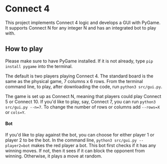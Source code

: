 # Connect 4
This project implements Connect 4 logic and develops a GUI with PyGame. It supports Connect N for any integer N and has an integrated bot to play with.

## How to play
Please make sure to have PyGame installed. If it is not already, type `pip install pygame` into the terminal.

The default is two players playing Connect 4. The standard board is the same as the physical game, 7 columns x 6 rows. From the terminal command line, to play, after downloading the code, run `python3 src/gui.py`.

The game is set up as Connect N, meaning that players could play Connect 5 or Connect 10. If you'd like to play, say, Connect 7, you can run `python3 src/gui.py --n=7`. To change the number of rows or columns add `--rows=X` or `cols=Y`.

#### Bot
If you'd like to play against the bot, you can choose for either player 1 or player 2 to be the bot. In the command line, `python3 src/gui.py --player2=bot` makes the red player a bot. This bot first checks if it has any winning moves. If not, then it sees if it can block the opponent from winning. Otherwise, it plays a move at random.
